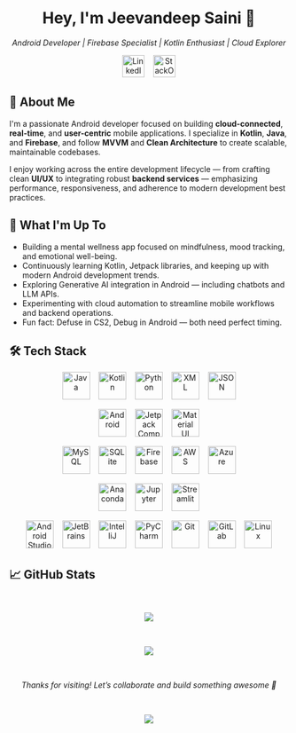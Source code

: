 <h1 align="center">Hey, I'm Jeevandeep Saini 👋</h1>
<p align="center">
  <em>Android Developer | Firebase Specialist | Kotlin Enthusiast | Cloud Explorer</em><br>
</p>

<p align="center">
  <a href="https://www.linkedin.com/in/jeevandeepsaini" target="_blank" rel="noreferrer"><img src="https://cdn.jsdelivr.net/gh/devicons/devicon@latest/icons/linkedin/linkedin-original.svg" width="40" height="40" alt="LinkedIn"/></a>&nbsp&nbsp&nbsp
  <a href="https://stackoverflow.com/users/14492452/jeevandeep-saini" target="_blank" rel="noreferrer"><img src="https://cdn.jsdelivr.net/gh/devicons/devicon@latest/icons/stackoverflow/stackoverflow-original.svg" width="40" height="40" alt="StackOverFlow"/></a>
</p>

## 🚀 About Me

I'm a passionate Android developer focused on building **cloud-connected**, **real-time**, and **user-centric** mobile applications. I specialize in **Kotlin**, **Java**, and **Firebase**, and follow **MVVM** and **Clean Architecture** to create scalable, maintainable codebases.

I enjoy working across the entire development lifecycle — from crafting clean **UI/UX** to integrating robust **backend services** — emphasizing performance, responsiveness, and adherence to modern development best practices.

## 🎯 What I'm Up To
- Building a mental wellness app focused on mindfulness, mood tracking, and emotional well-being.
- Continuously learning Kotlin, Jetpack libraries, and keeping up with modern Android development trends.
- Exploring Generative AI integration in Android — including chatbots and LLM APIs.
- Experimenting with cloud automation to streamline mobile workflows and backend operations.
- Fun fact: Defuse in CS2, Debug in Android — both need perfect timing.

## 🛠️ Tech Stack

<p align="center">
  <a href="https://www.java.com" target="_blank" rel="noreferrer"><img src="https://cdn.jsdelivr.net/gh/devicons/devicon@latest/icons/java/java-original.svg" width="50" height="50" alt="Java"/></a>&nbsp&nbsp&nbsp
  <a href="https://kotlinlang.org" target="_blank" rel="noreferrer"><img src="https://cdn.jsdelivr.net/gh/devicons/devicon@latest/icons/kotlin/kotlin-original.svg" width="50" height="50" alt="Kotlin"/></a>&nbsp&nbsp&nbsp
  <a href="https://www.python.org" target="_blank" rel="noreferrer"><img src="https://cdn.jsdelivr.net/gh/devicons/devicon@latest/icons/python/python-original.svg" width="50" height="50" alt="Python"/></a>&nbsp&nbsp&nbsp
  <a href="https://developer.mozilla.org/en-US/docs/Web/XML" target="_blank" rel="noreferrer"><img src="https://cdn.jsdelivr.net/gh/devicons/devicon@latest/icons/xml/xml-original.svg" width="50" height="50" alt="XML"/></a>&nbsp&nbsp&nbsp
  <a href="https://www.json.org" target="_blank" rel="noreferrer"><img src="https://cdn.jsdelivr.net/gh/devicons/devicon@latest/icons/json/json-original.svg" width="50" height="50" alt="JSON"/></a>
</p>

<p align="center">
  <a href="https://developer.android.com" target="_blank" rel="noreferrer"><img src="https://cdn.jsdelivr.net/gh/devicons/devicon@latest/icons/android/android-plain.svg" width="50" height="50" alt="Android"/></a>&nbsp&nbsp&nbsp
  <a href="https://developer.android.com/jetpack/compose" target="_blank" rel="noreferrer"><img src="https://cdn.jsdelivr.net/gh/devicons/devicon@latest/icons/jetpackcompose/jetpackcompose-original.svg" width="50" height="50" alt="Jetpack Compose"/></a>&nbsp&nbsp&nbsp
  <a href="https://mui.com" target="_blank" rel="noreferrer"><img src="https://cdn.jsdelivr.net/gh/devicons/devicon@latest/icons/materialui/materialui-original.svg" width="50" height="50" alt="Material UI"/></a>
</p>

<p align="center">
  <a href="https://www.mysql.com" target="_blank" rel="noreferrer"><img src="https://cdn.jsdelivr.net/gh/devicons/devicon@latest/icons/mysql/mysql-original.svg" width="50" height="50" alt="MySQL"/></a>&nbsp&nbsp&nbsp
  <a href="https://www.sqlite.org" target="_blank" rel="noreferrer"><img src="https://cdn.jsdelivr.net/gh/devicons/devicon@latest/icons/sqlite/sqlite-original.svg" width="50" height="50" alt="SQLite"/></a>&nbsp&nbsp&nbsp
  <a href="https://firebase.google.com" target="_blank" rel="noreferrer"><img src="https://cdn.jsdelivr.net/gh/devicons/devicon@latest/icons/firebase/firebase-original.svg" width="50" height="50" alt="Firebase"/></a>&nbsp&nbsp&nbsp
  <a href="https://aws.amazon.com" target="_blank" rel="noreferrer"><img src="https://cdn.jsdelivr.net/gh/devicons/devicon@latest/icons/amazonwebservices/amazonwebservices-original-wordmark.svg" width="50" height="50" alt="AWS"/></a>&nbsp&nbsp&nbsp
  <a href="https://azure.microsoft.com" target="_blank" rel="noreferrer"><img src="https://cdn.jsdelivr.net/gh/devicons/devicon@latest/icons/azure/azure-original.svg" width="50" height="50" alt="Azure"/></a>
</p>

<p align="center">
  <a href="https://www.anaconda.com" target="_blank" rel="noreferrer"><img src="https://cdn.jsdelivr.net/gh/devicons/devicon@latest/icons/anaconda/anaconda-original.svg" width="50" height="50" alt="Anaconda"/></a>&nbsp&nbsp&nbsp
  <a href="https://jupyter.org" target="_blank" rel="noreferrer"><img src="https://cdn.jsdelivr.net/gh/devicons/devicon@latest/icons/jupyter/jupyter-original.svg" width="50" height="50" alt="Jupyter"/></a>&nbsp&nbsp&nbsp
  <a href="https://streamlit.io" target="_blank" rel="noreferrer"><img src="https://cdn.jsdelivr.net/gh/devicons/devicon@latest/icons/streamlit/streamlit-original.svg" width="50" height="50" alt="Streamlit"/></a>
</p>

<p align="center">
  <a href="https://developer.android.com/studio" target="_blank" rel="noreferrer"><img src="https://cdn.jsdelivr.net/gh/devicons/devicon@latest/icons/androidstudio/androidstudio-original.svg" width="50" height="50" alt="Android Studio"/></a>&nbsp&nbsp&nbsp
  <a href="https://www.jetbrains.com" target="_blank" rel="noreferrer"><img src="https://cdn.jsdelivr.net/gh/devicons/devicon@latest/icons/jetbrains/jetbrains-original.svg" width="50" height="50" alt="JetBrains"/></a>&nbsp&nbsp&nbsp
  <a href="https://www.jetbrains.com/idea/" target="_blank" rel="noreferrer"><img src="https://cdn.jsdelivr.net/gh/devicons/devicon@latest/icons/intellij/intellij-original.svg" width="50" height="50" alt="IntelliJ"/></a>&nbsp&nbsp&nbsp
  <a href="https://www.jetbrains.com/pycharm/" target="_blank" rel="noreferrer"><img src="https://cdn.jsdelivr.net/gh/devicons/devicon@latest/icons/pycharm/pycharm-original.svg" alt="PyCharm" width="50" height="50"/></a>&nbsp&nbsp&nbsp
  <a href="https://git-scm.com" target="_blank" rel="noreferrer"><img src="https://cdn.jsdelivr.net/gh/devicons/devicon@latest/icons/git/git-original.svg" width="50" height="50" alt="Git"/></a>&nbsp&nbsp&nbsp
  <a href="https://about.gitlab.com" target="_blank" rel="noreferrer"><img src="https://cdn.jsdelivr.net/gh/devicons/devicon@latest/icons/gitlab/gitlab-original.svg" width="50" height="50" alt="GitLab"/></a>&nbsp&nbsp&nbsp
  <a href="https://www.linux.org" target="_blank" rel="noreferrer"><img src="https://cdn.jsdelivr.net/gh/devicons/devicon@latest/icons/linux/linux-original.svg" width="50" height="50" alt="Linux"/></a>
</p>

## 📈 GitHub Stats

<div align="center">

<br>

<!--![](https://github-readme-stats.vercel.app/api?username=jeevandeepsaini&theme=blue_navy&hide_border=false&include_all_commits=false&count_private=false)<br/>-->
![](https://github-readme-streak-stats.herokuapp.com?user=jeevandeepsaini&theme=blue_navy&hide_border=false)<br/>

<br>

![](https://github-readme-stats.vercel.app/api/top-langs/?username=jeevandeepsaini&theme=blue_navy&hide_border=false&include_all_commits=false&count_private=false&layout=compact)
</div>

<br>

<p align="center">
  <i>Thanks for visiting! Let’s collaborate and build something awesome 🚀</i>
</p>
<div align="center">

<br>

![](https://komarev.com/ghpvc/?username=jeevandeepsaini&color=82aaff&style=for-the-badge&label=PROFILE+VIEWS)
</div>

<!---
[![Jeevandeep Saini StackOverflow](https://github-readme-stackoverflow.vercel.app/?userID=14492452)](https://stackoverflow.com/users/14492452/jeevandeep-saini)
-->
